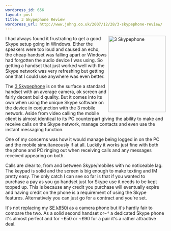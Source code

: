 ```yaml
--- 
wordpress_id: 656
layout: post
title: 3 Skypephone Review
wordpress_url: http://www.johng.co.uk/2007/12/28/3-skypephone-review/
---
```

<a href="http://www.flickr.com/photos/jgriffin/2054705629/" class="tt-flickr"><img src="http://farm3.static.flickr.com/2388/2054705629_7b89bb32ff_m.jpg" alt="3 Skypephone" align="right" border="0" height="240" width="180" /></a> I had always found it frustrating to get a good Skype setup going in Windows. Either the speakers were too loud and caused an echo, the cheap handset was falling apart or Windows had forgotten the audio device I was using. So getting a handset that just worked well with the Skype network was very refreshing but getting one that I could use anywhere was even better.

The <a href="http://www.3skypephone.com/">3 Skypephone</a> is on the surface a standard handset with an average camera, ok screen and fairly decent build quality. But it comes into its own when using the unique Skype software on the device in conjunction with the 3 mobile network. Aside from video calling the mobile client is almost identical to its PC counterpart giving the ability to make and receive calls on the Skype network, manage contacts and even use the instant messaging function.

One of my concerns was how it would manage being logged in on the PC and the mobile simultaneously if at all. Luckily it works just fine with both the phone and PC ringing out when receiving calls and any messages received appearing on both.

Calls are clear to, from and between Skype/mobiles with no noticeable lag. The keypad is solid and the screen is big enough to make texting and IM pretty easy. The only catch I can see so far is that if you wanted to purchase a pay as you go handset just for Skype use it needs to be kept topped up. This is because any credit you purchase will eventually expire and having credit on the phone is a requirement of using the Skype features. Alternatively you can just go for a contract and you're set.

It's not replacing my <a href="http://www.sonyericsson.com/cws/products/mobilephones/overview/k850i">SE k850i</a> as a camera phone but it's hardly fair to compare the two. As a solid second handset or¬† a dedicated Skype phone it's almost perfect and for ¬£50 or ¬£90 for a pair it's a rather attractive deal.
